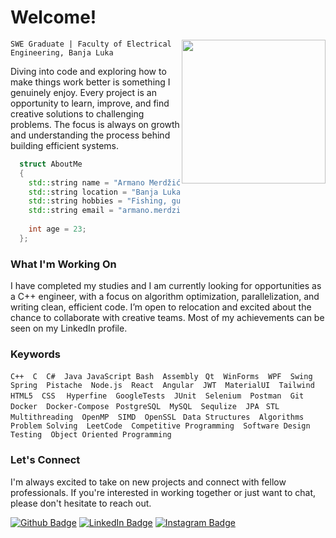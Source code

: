 # Welcome!

<img align='right' src="https://media.giphy.com/media/Ll22OhMLAlVDb8UQWe/giphy.gif" width="230">



` SWE Graduate | Faculty of Electrical Engineering, Banja Luka `

Diving into code and exploring how to make things work better is something I genuinely enjoy. Every project is an opportunity to learn, improve, and find creative solutions to challenging problems. The focus is always on growth and understanding the process behind building efficient systems.
```c++
  struct AboutMe
  {
    std::string name = "Armano Merdžić (Manchi)";
    std::string location = "Banja Luka, Bosnia and Herzegovina";
    std::string hobbies = "Fishing, guitar playing, chess, book reading";
    std::string email = "armano.merdzic@gmail.com";
   
    int age = 23;
  };
```

### What I'm Working On

I have completed my studies and I am currently looking for opportunities as a C++ engineer, with a focus on algorithm optimization, parallelization, and writing clean, efficient code. I’m open to relocation and excited about the chance to collaborate with creative teams. Most of my achievements can be seen on my LinkedIn profile.
### Keywords
`C++  C  C#  Java JavaScript Bash  Assembly `
`Qt  WinForms  WPF  Swing  Spring  Pistache  Node.js  React  Angular  JWT  MaterialUI  Tailwind  HTML5  CSS  `
`Hyperfine  GoogleTests  JUnit  Selenium  Postman  Git  Docker  Docker-Compose `
`PostgreSQL  MySQL  Sequlize  JPA `
`STL  Multithreading  OpenMP  SIMD  OpenSSL `
`Data Structures  Algorithms  Problem Solving  LeetCode  Competitive Programming  Software Design  Testing  Object Oriented Programming `
### Let's Connect

I'm always excited to take on new projects and connect with fellow professionals. If you're interested in working together or just want to chat, please don't hesitate to reach out.


[![Github Badge](https://img.shields.io/badge/-ArmanoMerdzic-grey?style=flat&logo=github&logoColor=white&link=https://github.com/-ArmanoMerdzic/)](https://www.github.com/-ArmanoMerdzic/) [![LinkedIn Badge](https://img.shields.io/badge/-ArmanoMerdzic-blue?style=flat&logo=Linkedin&logoColor=white&link=https://www.linkedin.com/in/armanomerdzic/)](https://www.linkedin.com/in/armanomerdzic/) [![Instagram Badge](https://img.shields.io/badge/-manchi_o6o7-pink?style=flat&logo=instagram&logoColor=white&link=https://www.instagram.com/manchi_o6o7/)](https://www.instagram.com/manchi_o6o7/)

